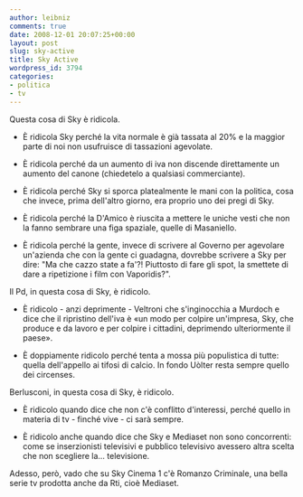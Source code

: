 ```yaml
---
author: leibniz
comments: true
date: 2008-12-01 20:07:25+00:00
layout: post
slug: sky-active
title: Sky Active
wordpress_id: 3794
categories:
- politica
- tv
---
```


Questa cosa di Sky è ridicola.



	
  * È ridicola Sky perché la vita normale è già tassata al 20% e la maggior parte di noi non usufruisce di tassazioni agevolate.

	
  * È ridicola perché da un aumento di iva non discende direttamente un aumento del canone (chiedetelo a qualsiasi commerciante).

	
  * È ridicola perché Sky si sporca platealmente le mani con la politica, cosa che invece, prima dell'altro giorno, era proprio uno dei pregi di Sky.

	
  * È ridicola perché la D'Amico è riuscita a mettere le uniche vesti che non la fanno sembrare una figa spaziale, quelle di Masaniello.

	
  * È ridicola perché la gente, invece di scrivere al Governo per agevolare un'azienda che con la gente ci guadagna, dovrebbe scrivere a Sky per dire: "Ma che cazzo state a fa'?! Piuttosto di fare gli spot, la smettete di dare a ripetizione i film con Vaporidis?".


Il Pd, in questa cosa di Sky, è ridicolo.

	
  * È ridicolo - anzi deprimente - Veltroni che s'inginocchia a Murdoch e dice che il ripristino dell'iva è «un modo per colpire un'impresa, Sky, che produce e da lavoro e per colpire i cittadini, deprimendo ulteriormente il paese».

	
  * È doppiamente ridicolo perché tenta a mossa più populistica di tutte: quella dell'appello ai tifosi di calcio. In fondo Uòlter resta sempre quello dei circenses.


Berlusconi, in questa cosa di Sky, è ridicolo.

	
  * È ridicolo quando dice che non c'è conflitto d'interessi, perché quello in materia di tv - finché vive - ci sarà sempre.

	
  * È ridicolo anche quando dice che Sky e Mediaset non sono concorrenti: come se inserzionisti televisivi e pubblico televisivo avessero altra scelta che non scegliere la... televisione.


Adesso, però, vado che su Sky Cinema 1 c'è Romanzo Criminale, una bella serie tv prodotta anche da Rti, cioè Mediaset.
